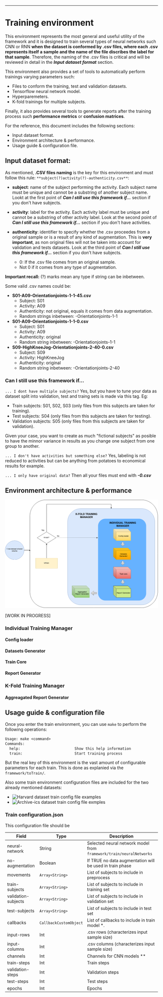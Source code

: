 -----------------------------------------

# Training environment
This environment represents the most general and useful utility of the framework and it is designed to train several types of neural networks such CNN or RNN **when the dataset is conformed by .csv files, where each .csv represents itself a sample and the name of the file discribes the label for that sample**. Therefore, the naming of the .csv files is critical and will be reviewed in detail in the ***Input dataset format*** section.

This environment also provides a set of tools to automatically perform trainings varying parameters such:

- Files to conform the training, test and validation datasets.
- Tensorflow neural network model.
- Hyperparemeters.
- K-fold trainings for multiple subjects.

Finally, it also provides several tools to generate reports after the training process such **performance metrics** or **confusion matrices**.

For the reference, this document includes the following sections:
- Input dataset format.
- Environment architecture & performance.
- Usage guide & configuration file.

## Input dataset format: 
As mentioned, **.CSV files naming** is the key for this environment and must follow this rule:
`**subject(?)activity(?)-authenticity.csv**`:
    
- **subject**: name of the subject performing the activity. Each subject name must be unique and cannot be a substring of another subject name. Lookt at the first point of ***Can I still use this framework if...*** section if you don't have subjects.
- **activity**: label for the activity. Each activity label must be unique and cannot be a substring of other activity label. Look at the second point of ***Can I still use this framework if...*** section if you don't have activities.
- **authenticity**: identifier to specify whether the .csv proceedes from a original sample or is a result of any kind of augmentation. This is **very important**, as non original files will not be taken into account for validation and tests datasets. Look at the third point of ***Can I still use this framework if...*** section if you don't have subjects.

    - 0: If the .csv file comes from an original sample.
    - Not 0 if it comes from any type of augmentation.
        
**Important recall:** (?) marks mean any type if string can be inbetween.

Some valid .csv names could be:
- **S01-A09-Orientationjoints-1-1-45.csv**
    - Subject: S01
    - Activity: A09 
    - Authenticity: not original, equals it comes from data augmentation.
    - Random strings inbetween: -Orientationjoints-1-1
- **S01-A09-Orientationjoints-1-1-0.csv**
    - Subject: S01
    - Activity: A09 
    - Authenticity: original
    - Random string inbetween: -Orientationjoints-1-1
- **S09-HighKneeJog-Orientationjoints-2-40-0.csv**
    - Subject: S09
    - Activity: HighKneeJog 
    - Authenticity: original
    - Random string inbetween: -Orientationjoints-2-40

### Can I still use this framework if...
`... I dont have multiple subjects?`
Yes, but you  have to tune your data as dataset split into validation, test and traing sets is made via this tag. Eg:

- Train subjects: S01, S02, S03 (only files from this subjects are taken for training).
- Test subjects: S04 (only files from this subjects are taken for testing).
- Validation subjects: S05 (only files from this subjects are taken for validation).
    
Given your case, you want to create as much "fictional subjects" as posible to have the minnor variance in results as you change one subject from one group to another.

`... I don't have activities but something else?`
Yes, labeling is not reduced to activities but can be anything from potatoes to economical results for example.

`... I only have original data?`
Then all your files must end with ***-0.csv*** 

## Environment architecture & performance

![Usage_schema](doc/images/train-environment-architecture.png)

[WORK IN PROGRESS]

### Individual Training Manager
#### Config loader
#### Datasets Generator
#### Train Core
#### Report Generator

### K-Fold Training Manager
#### Aggreagated Report Generator

## Usage guide & configuration file
Once you enter the train environment, you can use `make` to perform the following operations:
```
Usage: make <command>
Commands:
  help:                         Show this help information
  train:                        Start training process
```

But the real key of this environment is the vast amount of configurable parameters for each train. This is done as explanied via the `framework/toTrain/`. 



Also some train environment configuration files are included for the two already mentioned datasets:
- ![Harvard dataset train config file examples](framework/train/toTrainDraft/Harvard-tunning-examples) 
- ![Archive-ics dataset train config file exmples](framework/train/toTrainDraft/Archive-ics-tunning-examples)

### Train configuration.json
This configuration file should be 

| Field | Type | Description |
| -------- |--------- | ----------- |
| neural-network  | String | Selected neural network model from `framework/train/neuralNetworks` |
| no-augmentation | Boolean | If TRUE no data augmentation will be used in train phase |
| movements  | `Array<String>`| List of subjects to include in preprocess |
| train-subjects  | `Array<String>`| List of subjects to include in training set |
| validation-subjects  | `Array<String>`| List of subjects to include in validation set |
| test-subjects  | `Array<String>`| List of subjects to include in test set |
| callbacks |`CallbackCustomObject` |  List of callbacks to include in train model \*. |
| input-rows | Int | .csv rows (characterizes input sample size) |
| input-columns | Int | .csv columns (characterizes input sample size)|
| channels | Int  |  Channels for CNN models \*\* |
| train-steps   | Int | Train steps |
| validation-steps | Int | Validation steps |
| test-steps | Int | Test steps |
| epochs | Int | Epochs |


